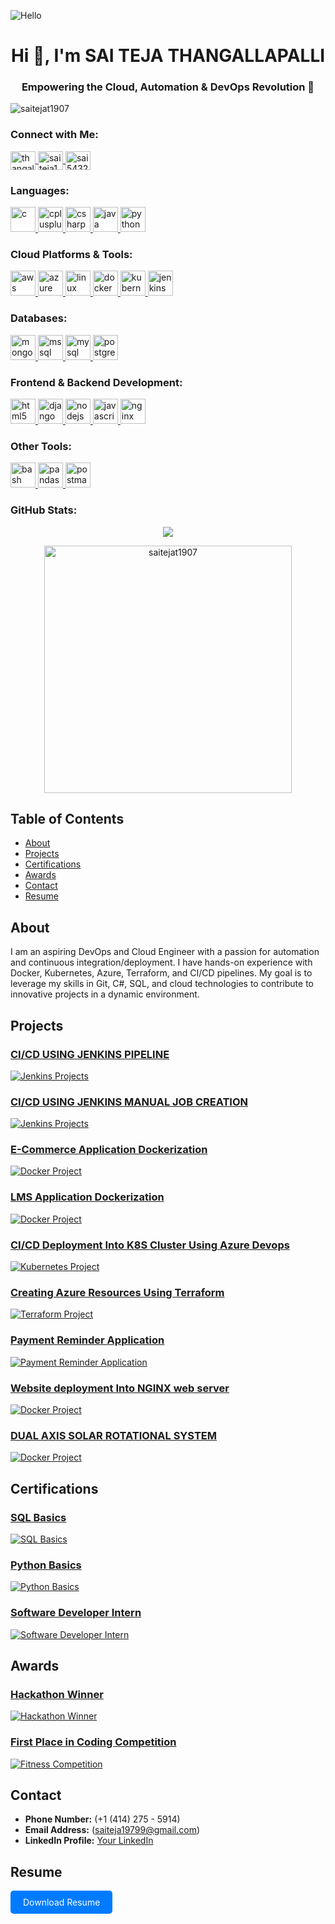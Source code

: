 ![Hello](https://github.com/saitejat1907/saitejat1907/blob/main/Resume/hello_awesome.gif)

<h1 align="center">Hi 👋, I'm SAI TEJA THANGALLAPALLI</h1>
<h3 align="center">Empowering the Cloud, Automation & DevOps Revolution 🚀</h3>

<p align="left">
  <img src="https://komarev.com/ghpvc/?username=saitejat1907&label=Profile%20views&color=0e75b6&style=flat" alt="saitejat1907" />
</p>

<h3 align="left">Connect with Me:</h3>
<p align="left">
  <a href="https://linkedin.com/in/thangallapalli-sai-teja/" target="blank">
    <img align="center" src="https://raw.githubusercontent.com/rahuldkjain/github-profile-readme-generator/master/src/images/icons/Social/linked-in-alt.svg" alt="thangallapalli-sai-teja/" height="30" width="40" />
  </a>
  <a href="https://www.hackerrank.com/saiteja19799" target="blank">
    <img align="center" src="https://raw.githubusercontent.com/rahuldkjain/github-profile-readme-generator/master/src/images/icons/Social/hackerrank.svg" alt="saiteja19799" height="30" width="40" />
  </a>
  <a href="https://www.leetcode.com/sai5432" target="blank">
    <img align="center" src="https://raw.githubusercontent.com/rahuldkjain/github-profile-readme-generator/master/src/images/icons/Social/leet-code.svg" alt="sai5432" height="30" width="40" />
  </a>
</p>

<h3 align="left">Languages:</h3>
<p align="left">
  <a href="https://www.cprogramming.com/" target="_blank" rel="noreferrer">
    <img src="https://raw.githubusercontent.com/devicons/devicon/master/icons/c/c-original.svg" alt="c" width="40" height="40"/>
  </a>
  <a href="https://www.w3schools.com/cpp/" target="_blank" rel="noreferrer">
    <img src="https://raw.githubusercontent.com/devicons/devicon/master/icons/cplusplus/cplusplus-original.svg" alt="cplusplus" width="40" height="40"/>
  </a>
  <a href="https://www.w3schools.com/cs/" target="_blank" rel="noreferrer">
    <img src="https://raw.githubusercontent.com/devicons/devicon/master/icons/csharp/csharp-original.svg" alt="csharp" width="40" height="40"/>
  </a>
  <a href="https://www.java.com" target="_blank" rel="noreferrer">
    <img src="https://raw.githubusercontent.com/devicons/devicon/master/icons/java/java-original.svg" alt="java" width="40" height="40"/>
  </a>
  <a href="https://www.python.org" target="_blank" rel="noreferrer">
    <img src="https://raw.githubusercontent.com/devicons/devicon/master/icons/python/python-original.svg" alt="python" width="40" height="40"/>
  </a>
</p>

<h3 align="left">Cloud Platforms & Tools:</h3>
<p align="left">
  <a href="https://aws.amazon.com" target="_blank" rel="noreferrer">
    <img src="https://raw.githubusercontent.com/devicons/devicon/master/icons/amazonwebservices/amazonwebservices-original-wordmark.svg" alt="aws" width="40" height="40"/>
  </a>
  <a href="https://azure.microsoft.com/en-in/" target="_blank" rel="noreferrer">
    <img src="https://www.vectorlogo.zone/logos/microsoft_azure/microsoft_azure-icon.svg" alt="azure" width="40" height="40"/>
  </a>
  <a href="https://www.linux.org/" target="_blank" rel="noreferrer">
    <img src="https://raw.githubusercontent.com/devicons/devicon/master/icons/linux/linux-original.svg" alt="linux" width="40" height="40"/>
  </a>
  <a href="https://www.docker.com/" target="_blank" rel="noreferrer">
    <img src="https://raw.githubusercontent.com/devicons/devicon/master/icons/docker/docker-original-wordmark.svg" alt="docker" width="40" height="40"/>
  </a>
  <a href="https://kubernetes.io" target="_blank" rel="noreferrer">
    <img src="https://www.vectorlogo.zone/logos/kubernetes/kubernetes-icon.svg" alt="kubernetes" width="40" height="40"/>
  </a>
  <a href="https://www.jenkins.io" target="_blank" rel="noreferrer">
    <img src="https://www.vectorlogo.zone/logos/jenkins/jenkins-icon.svg" alt="jenkins" width="40" height="40"/>
  </a>
</p>

<h3 align="left">Databases:</h3>
<p align="left">
  <a href="https://www.mongodb.com/" target="_blank" rel="noreferrer">
    <img src="https://raw.githubusercontent.com/devicons/devicon/master/icons/mongodb/mongodb-original-wordmark.svg" alt="mongodb" width="40" height="40"/>
  </a>
  <a href="https://www.microsoft.com/en-us/sql-server" target="_blank" rel="noreferrer">
    <img src="https://www.svgrepo.com/show/303229/microsoft-sql-server-logo.svg" alt="mssql" width="40" height="40"/>
  </a>
  <a href="https://www.mysql.com/" target="_blank" rel="noreferrer">
    <img src="https://raw.githubusercontent.com/devicons/devicon/master/icons/mysql/mysql-original-wordmark.svg" alt="mysql" width="40" height="40"/>
  </a>
  <a href="https://www.postgresql.org" target="_blank" rel="noreferrer">
    <img src="https://raw.githubusercontent.com/devicons/devicon/master/icons/postgresql/postgresql-original-wordmark.svg" alt="postgresql" width="40" height="40"/>
  </a>
</p>

<h3 align="left">Frontend & Backend Development:</h3>
<p align="left">
  <a href="https://www.w3.org/html/" target="_blank" rel="noreferrer">
    <img src="https://raw.githubusercontent.com/devicons/devicon/master/icons/html5/html5-original-wordmark.svg" alt="html5" width="40" height="40"/>
  </a>
  <a href="https://www.djangoproject.com/" target="_blank" rel="noreferrer">
    <img src="https://cdn.worldvectorlogo.com/logos/django.svg" alt="django" width="40" height="40"/>
  </a>
  <a href="https://nodejs.org" target="_blank" rel="noreferrer">
    <img src="https://raw.githubusercontent.com/devicons/devicon/master/icons/nodejs/nodejs-original-wordmark.svg" alt="nodejs" width="40" height="40"/>
  </a>
  <a href="https://developer.mozilla.org/en-US/docs/Web/JavaScript" target="_blank" rel="noreferrer">
    <img src="https://raw.githubusercontent.com/devicons/devicon/master/icons/javascript/javascript-original.svg" alt="javascript" width="40" height="40"/>
  </a>
  <a href="https://www.nginx.com" target="_blank" rel="noreferrer">
    <img src="https://raw.githubusercontent.com/devicons/devicon/master/icons/nginx/nginx-original.svg" alt="nginx" width="40" height="40"/>
  </a>
</p>

<h3 align="left">Other Tools:</h3>
<p align="left">
  <a href="https://www.gnu.org/software/bash/" target="_blank" rel="noreferrer">
    <img src="https://www.vectorlogo.zone/logos/gnu_bash/gnu_bash-icon.svg" alt="bash" width="40" height="40"/>
  </a>
  <a href="https://pandas.pydata.org/" target="_blank" rel="noreferrer">
    <img src="https://raw.githubusercontent.com/devicons/devicon/2ae2a900d2f041da66e950e4d48052658d850630/icons/pandas/pandas-original.svg" alt="pandas" width="40" height="40"/>
  </a>
  <a href="https://postman.com" target="_blank" rel="noreferrer">
    <img src="https://www.vectorlogo.zone/logos/getpostman/getpostman-icon.svg" alt="postman" width="40" height="40"/>
  </a>
</p>

<h3 align="left">GitHub Stats:</h3>
<p align="center">
  <img align="center" src="https://github-readme-stats.vercel.app/api?username=saitejat1907" />
</p>

<p align = "center">  
<a href="https://github.com/saitejat1907/github-readme-streak-stats" title="Go to Source">
<img align="center" width=396 src="https://github-readme-streak-stats.herokuapp.com/?user=saitejat1907&theme=light&border=e0e0e0&hide_border=false" alt="saitejat1907" />
</a>
</p>

## Table of Contents
- [About](#about)
- [Projects](#projects)
- [Certifications](#certifications)
- [Awards](#awards)
- [Contact](#contact)
- [Resume](#resume)

## About
I am an aspiring DevOps and Cloud Engineer with a passion for automation and continuous integration/deployment. I have hands-on experience with Docker, Kubernetes, Azure, Terraform, and CI/CD pipelines. My goal is to leverage my skills in Git, C#, SQL, and cloud technologies to contribute to innovative projects in a dynamic environment.

## Projects
### [CI/CD USING JENKINS PIPELINE](https://github.com/saitejat1907/lms/tree/main/Jenkins%20Projects/CICD%20Pipeline%20Jenkins%20Script)
[![Jenkins Projects](https://github.com/saitejat1907/saitejat1907/blob/main/IMAGES/CICD_WITH_JEN_PIPELINE.jpg)]([link_to_project](https://github.com/saitejat1907/lms/tree/main/Jenkins%20Projects/CICD%20Pipeline%20Jenkins%20Script))

### [CI/CD USING JENKINS MANUAL JOB CREATION](https://github.com/saitejat1907/lms/tree/main/Jenkins%20Projects/CICD%20PIPELINE%20USING%20MANUAL%20JOB%20CREATION)
[![Jenkins Projects](https://github.com/saitejat1907/saitejat1907/blob/main/IMAGES/CICD_USING_JEN_MANUAL.jpg)](https://github.com/saitejat1907/lms/tree/main/Jenkins%20Projects/CICD%20PIPELINE%20USING%20MANUAL%20JOB%20CREATION)

### [E-Commerce Application Dockerization](https://github.com/saitejat1907/lms/tree/main/Docker%20Projects/ecomm%20Dockerization)
[![Docker Project](https://github.com/saitejat1907/saitejat1907/blob/main/IMAGES/ECOMM_DOCKERIZATION.jpg)](https://github.com/saitejat1907/lms/tree/main/Docker%20Projects/ecomm%20Dockerization)

### [LMS Application Dockerization](https://github.com/saitejat1907/lms/tree/main/Docker%20Projects/LMS%20APPLICATION%20DOCKERIZATION)
[![Docker Project](https://github.com/saitejat1907/saitejat1907/blob/main/IMAGES/LMS_DOCKERIZATION.JPG)](https://github.com/saitejat1907/lms/tree/main/Docker%20Projects/LMS%20APPLICATION%20DOCKERIZATION)

### [CI/CD Deployment Into K8S Cluster Using Azure Devops](https://github.com/saitejat1907/Azure-Devops/tree/main/CI-CD%20DEPLOYMENT%20USING%20AKS)
[![Kubernetes Project](https://github.com/saitejat1907/saitejat1907/blob/main/IMAGES/CICD_KUB_AZDEV.jpg)](https://github.com/saitejat1907/Azure-Devops/tree/main/CI-CD%20DEPLOYMENT%20USING%20AKS)

### [Creating Azure Resources Using Terraform](https://github.com/saitejat1907/azure-vpn-automated-deployment)
[![Terraform Project](https://github.com/saitejat1907/saitejat1907/blob/main/IMAGES/Creating%20Azure%20Resources%20Using%20Terraform.jpg)](https://github.com/saitejat1907/azure-vpn-automated-deployment)

### [Payment Reminder Application](https://github.com/saitejat1907/payment-remainder-application)
[![Payment Reminder Application](https://github.com/saitejat1907/saitejat1907/blob/main/IMAGES/Payment%20Reminder%20Application.jpg)](https://github.com/saitejat1907/payment-remainder-application)

### [Website deployment Into NGINX web server](https://github.com/saitejat1907/Nginx-HTML-Website-Deployment-on-VM)
[![Docker Project](https://github.com/saitejat1907/saitejat1907/blob/main/IMAGES/Website%20deployment%20Into%20NGINX%20web%20server.jpg)](https://github.com/saitejat1907/Nginx-HTML-Website-Deployment-on-VM)

### [DUAL AXIS SOLAR ROTATIONAL SYSTEM](https://github.com/saitejat1907/Dual-Axis-Solar-Tracking-system)
[![Docker Project](https://github.com/saitejat1907/saitejat1907/blob/main/IMAGES/DUAL%20AXIS%20SOLAR%20ROTATIONAL%20SYSTEM.jpg)](https://github.com/saitejat1907/Dual-Axis-Solar-Tracking-system)

## Certifications
### [SQL Basics](https://www.hackerrank.com/certificates/547a58ab3c12)
[![SQL Basics](https://github.com/saitejat1907/saitejat1907/blob/main/IMAGES/sql.jpg)](https://www.hackerrank.com/certificates/547a58ab3c12)

### [Python Basics](https://www.hackerrank.com/certificates/d858c5733593)
[![Python Basics](https://github.com/saitejat1907/saitejat1907/blob/main/IMAGES/PYTHON(Basic).jpg)](https://www.hackerrank.com/certificates/d858c5733593)

### [Software Developer Intern](https://www.hackerrank.com/certificates/564cb610197c)
[![Software Developer Intern](https://github.com/saitejat1907/saitejat1907/blob/main/IMAGES/intern.jpg)](https://www.hackerrank.com/certificates/564cb610197c)

## Awards
### [Hackathon Winner](https://www.linkedin.com/feed/update/urn:li:activity:7249946561500102658/)
[![Hackathon Winner](https://github.com/saitejat1907/saitejat1907/blob/main/IMAGES/HACKATHON%E2%80%93%20PROTOTYPE%20LEVARAGING%20AI.jpg)](https://www.linkedin.com/feed/update/urn:li:activity:7249946561500102658/)

### [First Place in Coding Competition](https://www.linkedin.com/feed/update/urn:li:activity:7164461663767781376/)
[![Fitness Competition](https://github.com/saitejat1907/saitejat1907/blob/main/IMAGES/CODING.jpg)](https://www.linkedin.com/feed/update/urn:li:activity:7164461663767781376/)

## Contact
- **Phone Number:** (+1 (414) 275 - 5914)
- **Email Address:** (saiteja19799@gmail.com)
- **LinkedIn Profile:** [Your LinkedIn](https://www.linkedin.com/in/thangallapalli-sai-teja/)

## Resume
<a href="https://github.com/saitejat1907/saitejat1907/blob/main/Resume/SaiTeja_Resume.pdf" style="display:inline-block; padding:10px 20px; color:#fff; background-color:#007BFF; text-decoration:none; border-radius:5px;">Download Resume</a>
